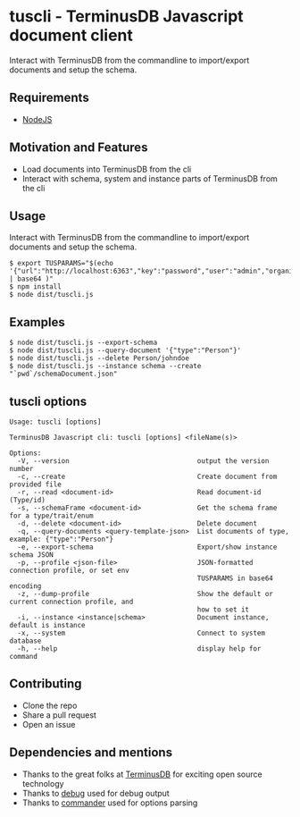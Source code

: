 # tuscli - TerminusDB Javascript document client

Interact with TerminusDB from the commandline to import/export documents and setup the schema.

## Requirements

* [NodeJS](https://nodejs.org/en/)

## Motivation and Features

* Load documents into TerminusDB from the cli
* Interact with schema, system and instance parts of TerminusDB from the cli

## Usage

Interact with TerminusDB from the commandline to import/export documents and setup the schema.

```
$ export TUSPARAMS="$(echo '{"url":"http://localhost:6363","key":"password","user":"admin","organisation":"admin","db":"mydb"}' | base64 )"
$ npm install
$ node dist/tuscli.js
```

## Examples

```
$ node dist/tuscli.js --export-schema
$ node dist/tuscli.js --query-document '{"type":"Person"}'
$ node dist/tuscli.js --delete Person/johndoe
$ node dist/tuscli.js --instance schema --create "`pwd`/schemaDocument.json"
```

## tuscli options

```
Usage: tuscli [options]

TerminusDB Javascript cli: tuscli [options] <fileName(s)>

Options:
  -V, --version                                output the version number
  -c, --create                                 Create document from provided file
  -r, --read <document-id>                     Read document-id (Type/id)
  -s, --schemaFrame <document-id>              Get the schema frame for a type/trait/enum
  -d, --delete <document-id>                   Delete document
  -q, --query-documents <query-template-json>  List documents of type, example: {"type":"Person"}
  -e, --export-schema                          Export/show instance schema JSON
  -p, --profile <json-file>                    JSON-formatted connection profile, or set env
                                               TUSPARAMS in base64 encoding
  -z, --dump-profile                           Show the default or current connection profile, and
                                               how to set it
  -i, --instance <instance|schema>             Document instance, default is instance
  -x, --system                                 Connect to system database
  -h, --help                                   display help for command
```

## Contributing

* Clone the repo
* Share a pull request
* Open an issue

## Dependencies and mentions

* Thanks to the great folks at [TerminusDB](https://terminusdb.com) for exciting open source technology
* Thanks to [debug](https://www.npmjs.com/package/debug) used for debug output
* Thanks to [commander](https://www.npmjs.com/package/commander) used for options parsing
